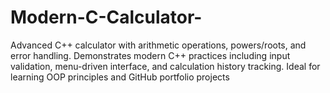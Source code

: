 # Modern-C-Calculator-
Advanced C++ calculator with arithmetic operations, powers/roots, and error handling. Demonstrates modern C++ practices including input validation, menu-driven interface, and calculation history tracking. Ideal for learning OOP principles and GitHub portfolio projects
